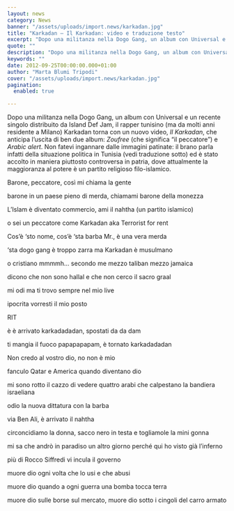 ```yaml
---
layout: news
category: News
banner: "/assets/uploads/import.news/karkadan.jpg"
title: "Karkadan – Il Karkadan: video e traduzione testo"
excerpt: "Dopo una militanza nella Dogo Gang, un album con Universal e un recente singolo distribuito da Island Def Jam, il rapper tunisino (ma da molti anni residente a Milano) Karkadan torna con un nuovo video, Il Karkadan, che anticipa l’uscita di ben due album: Zoufree (che significa “il peccatore”) e Arabic alert. Non fatevi ingannare [&hellip"
quote: ""
description: "Dopo una militanza nella Dogo Gang, un album con Universal e un recente singolo distribuito da Island Def Jam, il rapper tunisino (ma da molti anni residente a Milano) Karkadan torna con un nuovo video, Il Karkadan, che anticipa l’uscita di ben due album: Zoufree (che significa “il peccatore”) e Arabic alert. Non fatevi ingannare [&hellip"
keywords: ""
date: 2012-09-25T00:00:00.000+01:00
author: "Marta Blumi Tripodi"
cover: "/assets/uploads/import.news/karkadan.jpg"
pagination:
  enabled: true

---
```


Dopo una militanza nella Dogo Gang, un album con Universal e un recente singolo distribuito da Island Def Jam, il rapper tunisino (ma da molti anni residente a Milano) Karkadan torna con un nuovo video, _Il Karkadan_, che anticipa l’uscita di ben due album: _Zoufree_ (che significa “il peccatore”) e _Arabic alert_. Non fatevi ingannare dalle immagini patinate: il brano parla infatti della situazione politica in Tunisia (vedi traduzione sotto) ed è stato accolto in maniera piuttosto controversa in patria, dove attualmente la maggioranza al potere è un partito religioso filo-islamico.

Barone, peccatore, così mi chiama la gente

barone in un paese pieno di merda, chiamami barone della monezza

L’Islam è diventato commercio, ami il nahtha (un partito islamico)

o sei un peccatore come Karkadan aka Terrorist for rent

Cos’è ‘sto nome, cos’è ‘sta barba Mr., è una vera merda

‘sta dogo gang è troppo zarra ma Karkadan è musulmano

o cristiano mmmmh… secondo me mezzo taliban mezzo jamaica

dicono che non sono hallal e che non cerco il sacro graal

mi odi ma ti trovo sempre nel mio live

ipocrita vorresti il mio posto

RIT

è è arrivato karkadadadan, spostati da da dam

ti mangia il fuoco papapapapam, è tornato karkadadadan

Non credo al vostro dio, no non è mio

fanculo Qatar e America quando diventano dio

mi sono rotto il cazzo di vedere quattro arabi che calpestano la bandiera israeliana

odio la nuova dittatura con la barba

via Ben Ali, è arrivato il nahtha

circoncidiamo la donna, sacco nero in testa e togliamole la mini gonna

mi sa che andrò in paradiso un altro giorno perché qui ho visto già l’inferno

più di Rocco Siffredi vi incula il governo

muore dio ogni volta che lo usi e che abusi

muore dio quando a ogni guerra una bomba tocca terra

muore dio sulle borse sul mercato, muore dio sotto i cingoli del carro armato